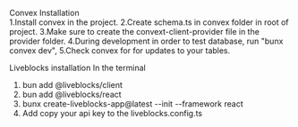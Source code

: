 Convex Installation  
1.Install convex in the project.
2.Create schema.ts in convex folder in root of project.
3.Make sure to create the convext-client-provider file in the provider folder.
4.During development in order to test database,
run "bunx convex dev",
5.Check convex for for updates to your tables.

Liveblocks installation
In the terminal  
1. bun add @liveblocks/client
2. bun add @liveblocks/react
3. bunx create-liveblocks-app@latest --init --framework react
4. Add copy your api key to the liveblocks.config.ts
